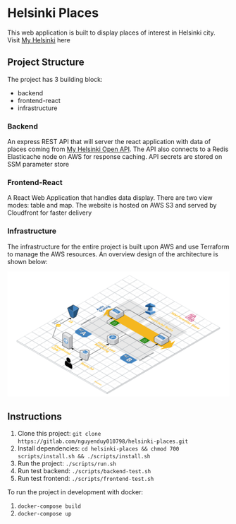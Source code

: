 # Helsinki Places

This web application is built to display places of interest in Helsinki city. Visit [My Helsinki](https://helsinki-places.mlem-mlem.net) here

## Project Structure

The project has 3 building block:

- backend
- frontend-react
- infrastructure

### Backend

An express REST API that will server the react application with data of places coming from [My Helsinki Open API](https://open-api.myhelsinki.fi/doc). The API also connects to a Redis Elasticache node on AWS for response caching. API secrets are stored on SSM parameter store

### Frontend-React

A React Web Application that handles data display. There are two view modes: table and map. The website is hosted on AWS S3 and served by Cloudfront for faster delivery

### Infrastructure

The infrastructure for the entire project is built upon AWS and use Terraform to manage the AWS resources. An overview design of the architecture is shown below:

![Diagram](AWS-Diagram.png)

## Instructions

1. Clone this project: `git clone https://gitlab.com/nguyenduy010798/helsinki-places.git`
2. Install dependencies: `cd helsinki-places && chmod 700 scripts/install.sh && ./scripts/install.sh`
3. Run the project: `./scripts/run.sh`
4. Run test backend: `./scripts/backend-test.sh`
5. Run test frontend: `./scripts/frontend-test.sh`

To run the project in development with docker:

1. `docker-compose build`
2. `docker-compose up`
